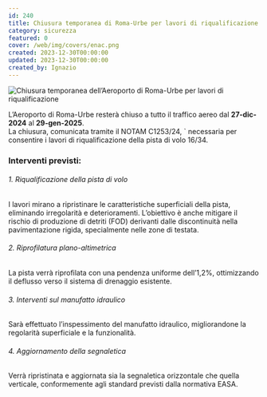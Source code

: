 ```yaml
---
id: 240
title: Chiusura temporanea di Roma-Urbe per lavori di riqualificazione
category: sicurezza
featured: 0
cover: /web/img/covers/enac.png
created: 2023-12-30T00:00:00
updated: 2023-12-30T00:00:00
created_by: Ignazio
---
```


<img alt="Chiusura temporanea dell’Aeroporto di Roma-Urbe per lavori di riqualificazione" class="float-start mr-3 mb-1 w-[295px]" src="https://www.baialupo.com/web/img/stories/2024-240-chiusura-urbe.jpg" title="Chiusura temporanea dell’Aeroporto di Roma-Urbe per lavori di riqualificazione"/>

L’Aeroporto di Roma-Urbe resterà chiuso a tutto il traffico aereo dal <span class="whitespace-nowrap">**27-dic-2024** al **29-gen-2025**.</span><br />
La chiusura, comunicata tramite il NOTAM C1253/24, &grave; necessaria per consentire i lavori di riqualificazione della pista di volo 16/34.

### Interventi previsti:

###### 1. Riqualificazione della pista di volo

I lavori mirano a ripristinare le caratteristiche superficiali della pista, eliminando irregolarità e deterioramenti. L’obiettivo è anche mitigare il rischio di produzione di detriti (FOD) derivanti dalle discontinuità nella pavimentazione rigida, specialmente nelle zone di testata.

###### 2. Riprofilatura plano-altimetrica

La pista verrà riprofilata con una pendenza uniforme dell’1,2%, ottimizzando il deflusso verso il sistema di drenaggio esistente.

###### 3. Interventi sul manufatto idraulico

Sarà effettuato l’inspessimento del manufatto idraulico, migliorandone la regolarità superficiale e la funzionalità.

###### 4. Aggiornamento della segnaletica

Verrà ripristinata e aggiornata sia la segnaletica orizzontale che quella verticale, conformemente agli standard previsti dalla normativa EASA.
